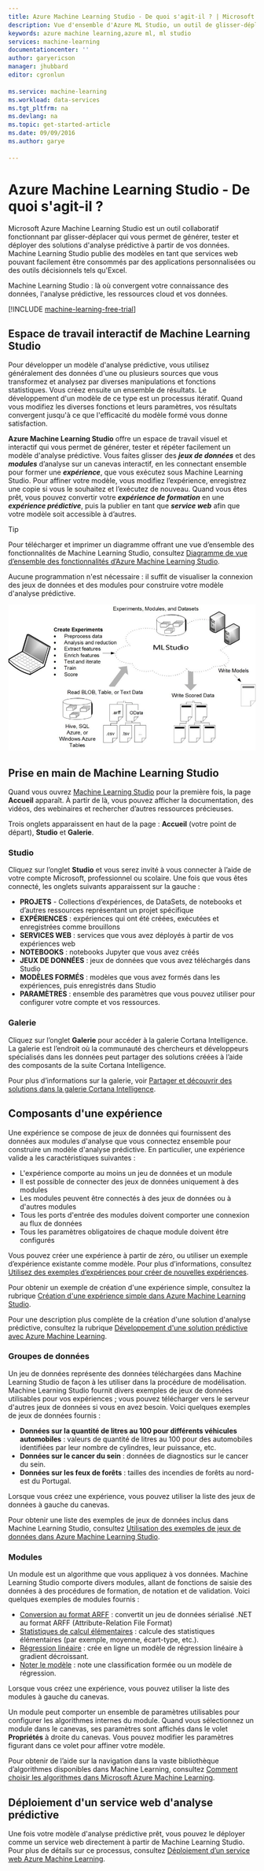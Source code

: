 ```yaml
---
title: Azure Machine Learning Studio - De quoi s'agit-il ? | Microsoft Docs
description: Vue d'ensemble d'Azure ML Studio, un outil de glisser-déplacer pour créer rapidement des modèles à partir d'une bibliothèque prête à l'emploi d'algorithmes et de modules.
keywords: azure machine learning,azure ml, ml studio
services: machine-learning
documentationcenter: ''
author: garyericson
manager: jhubbard
editor: cgronlun

ms.service: machine-learning
ms.workload: data-services
ms.tgt_pltfrm: na
ms.devlang: na
ms.topic: get-started-article
ms.date: 09/09/2016
ms.author: garye

---
```

# Azure Machine Learning Studio - De quoi s'agit-il ?
Microsoft Azure Machine Learning Studio est un outil collaboratif fonctionnant par glisser-déplacer qui vous permet de générer, tester et déployer des solutions d'analyse prédictive à partir de vos données. Machine Learning Studio publie des modèles en tant que services web pouvant facilement être consommés par des applications personnalisées ou des outils décisionnels tels qu'Excel.

Machine Learning Studio : là où convergent votre connaissance des données, l'analyse prédictive, les ressources cloud et vos données.

[!INCLUDE [machine-learning-free-trial](../../includes/machine-learning-free-trial.md)]

## Espace de travail interactif de Machine Learning Studio
Pour développer un modèle d'analyse prédictive, vous utilisez généralement des données d'une ou plusieurs sources que vous transformez et analysez par diverses manipulations et fonctions statistiques. Vous créez ensuite un ensemble de résultats. Le développement d'un modèle de ce type est un processus itératif. Quand vous modifiez les diverses fonctions et leurs paramètres, vos résultats convergent jusqu'à ce que l'efficacité du modèle formé vous donne satisfaction.

**Azure Machine Learning Studio** offre un espace de travail visuel et interactif qui vous permet de générer, tester et répéter facilement un modèle d'analyse prédictive. Vous faites glisser des ***jeux de données*** et des ***modules*** d’analyse sur un canevas interactif, en les connectant ensemble pour former une ***expérience***, que vous exécutez sous Machine Learning Studio. Pour affiner votre modèle, vous modifiez l’expérience, enregistrez une copie si vous le souhaitez et l’exécutez de nouveau. Quand vous êtes prêt, vous pouvez convertir votre ***expérience de formation*** en une ***expérience prédictive***, puis la publier en tant que ***service web*** afin que votre modèle soit accessible à d’autres.

> [!TIP]
> Pour télécharger et imprimer un diagramme offrant une vue d’ensemble des fonctionnalités de Machine Learning Studio, consultez [Diagramme de vue d’ensemble des fonctionnalités d’Azure Machine Learning Studio](machine-learning-studio-overview-diagram.md).
> 
> 

Aucune programmation n'est nécessaire : il suffit de visualiser la connexion des jeux de données et des modules pour construire votre modèle d'analyse prédictive.

![Diagramme Azure ML Studio : créer des expériences, lire les données de nombreuses sources, écrire des données évaluées, écrire des modèles.][ml-studio-overview]

## Prise en main de Machine Learning Studio
Quand vous ouvrez [Machine Learning Studio](https://studio.azureml.net) pour la première fois, la page **Accueil** apparaît. À partir de là, vous pouvez afficher la documentation, des vidéos, des webinaires et rechercher d’autres ressources précieuses.

Trois onglets apparaissent en haut de la page : **Accueil** (votre point de départ), **Studio** et **Galerie**.

### Studio
Cliquez sur l’onglet **Studio** et vous serez invité à vous connecter à l’aide de votre compte Microsoft, professionnel ou scolaire. Une fois que vous êtes connecté, les onglets suivants apparaissent sur la gauche :

* **PROJETS** - Collections d’expériences, de DataSets, de notebooks et d’autres ressources représentant un projet spécifique
* **EXPÉRIENCES** : expériences qui ont été créées, exécutées et enregistrées comme brouillons
* **SERVICES WEB** : services que vous avez déployés à partir de vos expériences web
* **NOTEBOOKS** : notebooks Jupyter que vous avez créés
* **JEUX DE DONNÉES** : jeux de données que vous avez téléchargés dans Studio
* **MODÈLES FORMÉS** : modèles que vous avez formés dans les expériences, puis enregistrés dans Studio
* **PARAMÈTRES** : ensemble des paramètres que vous pouvez utiliser pour configurer votre compte et vos ressources.

### Galerie
Cliquez sur l’onglet **Galerie** pour accéder à la galerie Cortana Intelligence. La galerie est l’endroit où la communauté des chercheurs et développeurs spécialisés dans les données peut partager des solutions créées à l’aide des composants de la suite Cortana Intelligence.

Pour plus d’informations sur la galerie, voir [Partager et découvrir des solutions dans la galerie Cortana Intelligence](machine-learning-gallery-how-to-use-contribute-publish.md).

## Composants d'une expérience
Une expérience se compose de jeux de données qui fournissent des données aux modules d'analyse que vous connectez ensemble pour construire un modèle d'analyse prédictive. En particulier, une expérience valide a les caractéristiques suivantes :

* L'expérience comporte au moins un jeu de données et un module
* Il est possible de connecter des jeux de données uniquement à des modules
* Les modules peuvent être connectés à des jeux de données ou à d'autres modules
* Tous les ports d'entrée des modules doivent comporter une connexion au flux de données
* Tous les paramètres obligatoires de chaque module doivent être configurés

Vous pouvez créer une expérience à partir de zéro, ou utiliser un exemple d’expérience existante comme modèle. Pour plus d’informations, consultez [Utilisez des exemples d’expériences pour créer de nouvelles expériences](machine-learning-sample-experiments.md).

Pour obtenir un exemple de création d'une expérience simple, consultez la rubrique [Création d'une expérience simple dans Azure Machine Learning Studio](machine-learning-create-experiment.md).

Pour une description plus complète de la création d'une solution d'analyse prédictive, consultez la rubrique [Développement d'une solution prédictive avec Azure Machine Learning](machine-learning-walkthrough-develop-predictive-solution.md).

### Groupes de données
Un jeu de données représente des données téléchargées dans Machine Learning Studio de façon à les utiliser dans la procédure de modélisation. Machine Learning Studio fournit divers exemples de jeux de données utilisables pour vos expériences ; vous pouvez télécharger vers le serveur d'autres jeux de données si vous en avez besoin. Voici quelques exemples de jeux de données fournis :

* **Données sur la quantité de litres au 100 pour différents véhicules automobiles** : valeurs de quantité de litres au 100 pour des automobiles identifiées par leur nombre de cylindres, leur puissance, etc.
* **Données sur le cancer du sein** : données de diagnostics sur le cancer du sein.
* **Données sur les feux de forêts** : tailles des incendies de forêts au nord-est du Portugal.

Lorsque vous créez une expérience, vous pouvez utiliser la liste des jeux de données à gauche du canevas.

Pour obtenir une liste des exemples de jeux de données inclus dans Machine Learning Studio, consultez [Utilisation des exemples de jeux de données dans Azure Machine Learning Studio](machine-learning-use-sample-datasets.md).

### Modules
Un module est un algorithme que vous appliquez à vos données. Machine Learning Studio comporte divers modules, allant de fonctions de saisie des données à des procédures de formation, de notation et de validation. Voici quelques exemples de modules fournis :

* [Conversion au format ARFF][convert-to-arff] : convertit un jeu de données sérialisé .NET au format ARFF (Attribute-Relation File Format)
* [Statistiques de calcul élémentaires][elementary-statistics] \: calcule des statistiques élémentaires (par exemple, moyenne, écart-type, etc.).
* [Régression linéaire][linear-regression] : crée en ligne un modèle de régression linéaire à gradient décroissant.
* [Noter le modèle][score-model] : note une classification formée ou un modèle de régression.

Lorsque vous créez une expérience, vous pouvez utiliser la liste des modules à gauche du canevas.

Un module peut comporter un ensemble de paramètres utilisables pour configurer les algorithmes internes du module. Quand vous sélectionnez un module dans le canevas, ses paramètres sont affichés dans le volet **Propriétés** à droite du canevas. Vous pouvez modifier les paramètres figurant dans ce volet pour affiner votre modèle.

Pour obtenir de l’aide sur la navigation dans la vaste bibliothèque d’algorithmes disponibles dans Machine Learning, consultez [Comment choisir les algorithmes dans Microsoft Azure Machine Learning](machine-learning-algorithm-choice.md).

## Déploiement d'un service web d'analyse prédictive
Une fois votre modèle d'analyse prédictive prêt, vous pouvez le déployer comme un service web directement à partir de Machine Learning Studio. Pour plus de détails sur ce processus, consultez [Déploiement d’un service web Azure Machine Learning](machine-learning-publish-a-machine-learning-web-service.md).

[ml-studio-overview]: ./media/machine-learning-what-is-ml-studio/azure-ml-studio-diagram.jpg

<!-- Module References -->
[convert-to-arff]: https://msdn.microsoft.com/library/azure/62d2cece-d832-4a7a-a0bd-f01f03af0960/
[elementary-statistics]: https://msdn.microsoft.com/library/azure/3086b8d4-c895-45ba-8aa9-34f0c944d4d3/
[linear-regression]: https://msdn.microsoft.com/library/azure/31960a6f-789b-4cf7-88d6-2e1152c0bd1a/
[score-model]: https://msdn.microsoft.com/library/azure/401b4f92-e724-4d5a-be81-d5b0ff9bdb33/

<!---HONumber=AcomDC_0914_2016-->